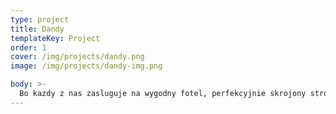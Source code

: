 ```yaml
---
type: project
title: Dandy
templateKey: Project
order: 1
cover: /img/projects/dandy.png
image: /img/projects/dandy-img.png

body: >-
  Bo kazdy z nas zasluguje na wygodny fotel, perfekcyjnie skrojony stroj i szklanke dobrej whisky w dloni. Zawiaz muche, i chodz, baw sie jak prawdziwy Dandy!
---
```


